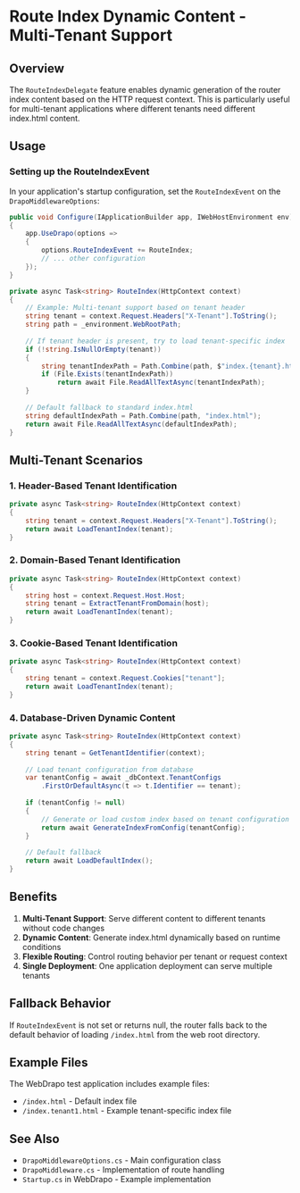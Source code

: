 # Route Index Dynamic Content - Multi-Tenant Support

## Overview

The `RouteIndexDelegate` feature enables dynamic generation of the router index content based on the HTTP request context. This is particularly useful for multi-tenant applications where different tenants need different index.html content.

## Usage

### Setting up the RouteIndexEvent

In your application's startup configuration, set the `RouteIndexEvent` on the `DrapoMiddlewareOptions`:

```csharp
public void Configure(IApplicationBuilder app, IWebHostEnvironment env)
{
    app.UseDrapo(options =>
    {
        options.RouteIndexEvent += RouteIndex;
        // ... other configuration
    });
}

private async Task<string> RouteIndex(HttpContext context)
{
    // Example: Multi-tenant support based on tenant header
    string tenant = context.Request.Headers["X-Tenant"].ToString();
    string path = _environment.WebRootPath;
    
    // If tenant header is present, try to load tenant-specific index
    if (!string.IsNullOrEmpty(tenant))
    {
        string tenantIndexPath = Path.Combine(path, $"index.{tenant}.html");
        if (File.Exists(tenantIndexPath))
            return await File.ReadAllTextAsync(tenantIndexPath);
    }
    
    // Default fallback to standard index.html
    string defaultIndexPath = Path.Combine(path, "index.html");
    return await File.ReadAllTextAsync(defaultIndexPath);
}
```

## Multi-Tenant Scenarios

### 1. Header-Based Tenant Identification

```csharp
private async Task<string> RouteIndex(HttpContext context)
{
    string tenant = context.Request.Headers["X-Tenant"].ToString();
    return await LoadTenantIndex(tenant);
}
```

### 2. Domain-Based Tenant Identification

```csharp
private async Task<string> RouteIndex(HttpContext context)
{
    string host = context.Request.Host.Host;
    string tenant = ExtractTenantFromDomain(host);
    return await LoadTenantIndex(tenant);
}
```

### 3. Cookie-Based Tenant Identification

```csharp
private async Task<string> RouteIndex(HttpContext context)
{
    string tenant = context.Request.Cookies["tenant"];
    return await LoadTenantIndex(tenant);
}
```

### 4. Database-Driven Dynamic Content

```csharp
private async Task<string> RouteIndex(HttpContext context)
{
    string tenant = GetTenantIdentifier(context);
    
    // Load tenant configuration from database
    var tenantConfig = await _dbContext.TenantConfigs
        .FirstOrDefaultAsync(t => t.Identifier == tenant);
    
    if (tenantConfig != null)
    {
        // Generate or load custom index based on tenant configuration
        return await GenerateIndexFromConfig(tenantConfig);
    }
    
    // Default fallback
    return await LoadDefaultIndex();
}
```

## Benefits

1. **Multi-Tenant Support**: Serve different content to different tenants without code changes
2. **Dynamic Content**: Generate index.html dynamically based on runtime conditions
3. **Flexible Routing**: Control routing behavior per tenant or request context
4. **Single Deployment**: One application deployment can serve multiple tenants

## Fallback Behavior

If `RouteIndexEvent` is not set or returns null, the router falls back to the default behavior of loading `/index.html` from the web root directory.

## Example Files

The WebDrapo test application includes example files:
- `/index.html` - Default index file
- `/index.tenant1.html` - Example tenant-specific index file

## See Also

- `DrapoMiddlewareOptions.cs` - Main configuration class
- `DrapoMiddleware.cs` - Implementation of route handling
- `Startup.cs` in WebDrapo - Example implementation
